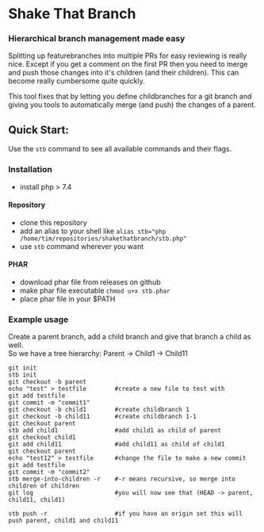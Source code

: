 # Shake That Branch
### Hierarchical branch management made easy

Splitting up featurebranches into multiple PRs for easy reviewing is really nice. Except if you get a comment
on the first PR then you need to merge and push those changes into it's children (and their children). This can become really cumbersome quite quickly.

This tool fixes that by letting you define childbranches for a git branch and giving you tools to automatically merge (and push) the changes of a parent.

## Quick Start:
Use the `stb` command to see all available commands and their flags.

### Installation
* install php > 7.4

#### Repository

* clone this repository
* add an alias to your shell like `alias stb="php /home/tim/repositories/shakethatbranch/stb.php"`
* use `stb` command wherever you want

#### PHAR

* download phar file from releases on github
* make phar file executable `chmod u+x stb.phar`
* place phar file in your $PATH

### Example usage

Create a parent branch, add a child branch and give that branch a child as well.  
So we have a tree hierarchy: Parent -> Child1 -> Child11

```
git init
stb init
git checkout -b parent
echo "test" > testfile        #create a new file to test with
git add testfile
git commit -m "commit1"    
git checkout -b child1        #create childbranch 1
git checkout -b child11       #create childbranch 1-1
git checkout parent
stb add child1                #add child1 as child of parent
git checkout child1
git add child11               #add child11 as child of child1
git checkout parent
echo "test12" > testfile      #change the file to make a new commit
git add testfile
git commit -m "commit2"        
stb merge-into-children -r    #-r means recursive, so merge into children of children
git log                       #you will now see that (HEAD -> parent, child11, child1)
```


```
stb push -r                   #if you have an origin set this will push parent, child1 and child11
```